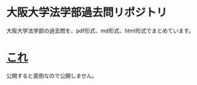 # 大阪大学法学部過去問リポジトリ

大阪大学法学部の過去問を、pdf形式、md形式、html形式でまとめています。  
# [これ](5e884898da28047151d0e56f8dc6292773603d0d6aabbdd62a11ef721d1542d8/index_md.md)  
公開すると面倒なので公開しません。  
